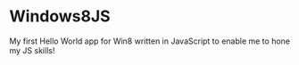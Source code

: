Windows8JS
==========

My first Hello World app for Win8 written in JavaScript to enable me to hone my JS skills!

